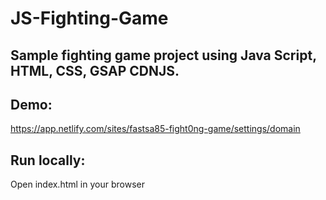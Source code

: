 # JS-Fighting-Game

## Sample fighting game project using Java Script, HTML, CSS, GSAP CDNJS.

## Demo:
 https://app.netlify.com/sites/fastsa85-fight0ng-game/settings/domain

 ## Run locally:
 Open index.html in your browser
